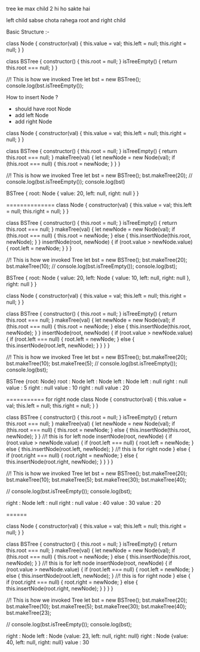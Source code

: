 tree ke max child 2 hi ho sakte hai

left child sabse chota rahega root and right child


Basic Structure :-

class Node {
  constructor(val) {
    this.value = val;
    this.left = null;
    this.right = null;
  }
}

class BSTree {
  constructor() {
    this.root = null;
  }
  isTreeEmpty() {
    return this.root === null;
  }
}

//! This is how we invoked Tree
let bst = new BSTree();
console.log(bst.isTreeEmpty());


How to insert Node ?

- should have root Node
- add left Node
- add right Node


class Node {
  constructor(val) {
    this.value = val;
    this.left = null;
    this.right = null;
  }
}

class BSTree {
  constructor() {
    this.root = null;
  }
  isTreeEmpty() {
    return this.root === null;
  }
  makeTree(val) {
    let newNode = new Node(val);
    if (this.root === null) {
      this.root = newNode;
    }
  }
}

//! This is how we invoked Tree
let bst = new BSTree();
bst.makeTree(20);
// console.log(bst.isTreeEmpty());
console.log(bst)


BSTree { root: Node { value: 20, left: null, right: null } }


==============
class Node {
  constructor(val) {
    this.value = val;
    this.left = null;
    this.right = null;
  }
}

class BSTree {
  constructor() {
    this.root = null;
  }
  isTreeEmpty() {
    return this.root === null;
  }
  makeTree(val) {
    let newNode = new Node(val);
    if (this.root === null) {
      this.root = newNode;
    } else {
      this.insertNode(this.root, newNode);
    }
  }
  insertNode(root, newNode) {
    if (root.value > newNode.value) {
      root.left = newNode;
    }
  }
}

//! This is how we invoked Tree
let bst = new BSTree();
bst.makeTree(20);
bst.makeTree(10);
// console.log(bst.isTreeEmpty());
console.log(bst);


BSTree {
  root: Node {
    value: 20,
    left: Node { value: 10, left: null, right: null },
    right: null
  }
}




class Node {
  constructor(val) {
    this.value = val;
    this.left = null;
    this.right = null;
  }
}

class BSTree {
  constructor() {
    this.root = null;
  }
  isTreeEmpty() {
    return this.root === null;
  }
  makeTree(val) {
    let newNode = new Node(val);
    if (this.root === null) {
      this.root = newNode;
    } else {
      this.insertNode(this.root, newNode);
    }
  }
  insertNode(root, newNode) {
    if (root.value > newNode.value) {
      if (root.left === null) {
        root.left = newNode;
      } else {
        this.insertNode(root.left, newNode);
      }
    }
  }
}

//! This is how we invoked Tree
let bst = new BSTree();
bst.makeTree(20);
bst.makeTree(10);
bst.makeTree(5);
// console.log(bst.isTreeEmpty());
console.log(bst);





BSTree {root: Node}
root : Node
left : Node
left : Node
left : null
right : null
value : 5
right :  null
value : 10
right : null 
value :  20



===========
for right node
class Node {
  constructor(val) {
    this.value = val;
    this.left = null;
    this.right = null;
  }
}

class BSTree {
  constructor() {
    this.root = null;
  }
  isTreeEmpty() {
    return this.root === null;
  }
  makeTree(val) {
    let newNode = new Node(val);
    if (this.root === null) {
      this.root = newNode;
    } else {
      this.insertNode(this.root, newNode);
    }
  }
  //! this is for left node
  insertNode(root, newNode) {
    if (root.value > newNode.value) {
      if (root.left === null) {
        root.left = newNode;
      } else {
        this.insertNode(root.left, newNode);
      }
      //! this is for right node
    } else {
      if (root.right === null) {
        root.right = newNode;
      } else {
        this.insertNode(root.right, newNode);
      }
    }
  }
}

//! This is how we invoked Tree
let bst = new BSTree();
bst.makeTree(20);
bst.makeTree(10);
bst.makeTree(5);
bst.makeTree(30);
bst.makeTree(40);

// console.log(bst.isTreeEmpty());
console.log(bst);


right : Node
left : null
right : null
value : 40
value : 30
value : 20


======

class Node {
  constructor(val) {
    this.value = val;
    this.left = null;
    this.right = null;
  }
}

class BSTree {
  constructor() {
    this.root = null;
  }
  isTreeEmpty() {
    return this.root === null;
  }
  makeTree(val) {
    let newNode = new Node(val);
    if (this.root === null) {
      this.root = newNode;
    } else {
      this.insertNode(this.root, newNode);
    }
  }
  //! this is for left node
  insertNode(root, newNode) {
    if (root.value > newNode.value) {
      if (root.left === null) {
        root.left = newNode;
      } else {
        this.insertNode(root.left, newNode);
      }
      //! this is for right node
    } else {
      if (root.right === null) {
        root.right = newNode;
      } else {
        this.insertNode(root.right, newNode);
      }
    }
  }
}

//! This is how we invoked Tree
let bst = new BSTree();
bst.makeTree(20);
bst.makeTree(10);
bst.makeTree(5);
bst.makeTree(30);
bst.makeTree(40);
bst.makeTree(23);


// console.log(bst.isTreeEmpty());
console.log(bst);



right : Node
left : Node {value: 23, left: null, right: null}
right : Node {value: 40, left: null, right: null}
value : 30